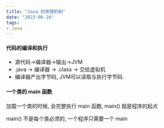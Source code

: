 ```yaml
---
title: "Java 的原理机制"
date: "2023-06-16"
tags:
- Java
---
```


#### 代码的编译和执行
- 源代码->编译器->输出->JVM
- .java -> 编译器 -> .class -> 交给虚拟机
- 编译器产出字节码, JVM可以读取与执行字节码.

#### 一个类的 main 函数
加载一个类的时候, 会完整执行 main 函数, main() 就是程序的起点

main() 不是每个类必须的, 一个程序只需要一个 main
